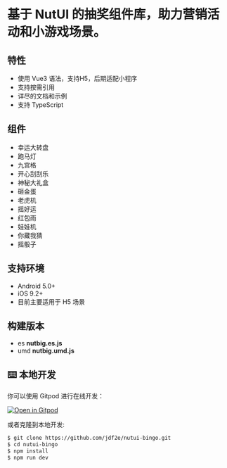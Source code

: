 # 基于 NutUI 的抽奖组件库，助力营销活动和小游戏场景。
## 特性

* 使用 Vue3 语法，支持H5，后期适配小程序
* 支持按需引用
* 详尽的文档和示例
* 支持 TypeScript

## 组件

* 幸运大转盘
* 跑马灯
* 九宫格
* 开心刮刮乐
* 神秘大礼盒
* 砸金蛋
* 老虎机
* 摇好运
* 红包雨
* 娃娃机
* 你藏我猜
* 摇骰子

## 支持环境

* Android 5.0+
* iOS 9.2+
* 目前主要适用于 H5 场景

## 构建版本

* es **nutbig.es.js**
* umd **nutbig.umd.js**

## ⌨️ 本地开发

你可以使用 Gitpod 进行在线开发：

[![Open in Gitpod](https://gitpod.io/button/open-in-gitpod.svg)](https://gitpod.io/#https://github.com/jdf2e/nutui-bingo.git)

或者克隆到本地开发:

```bash
$ git clone https://github.com/jdf2e/nutui-bingo.git
$ cd nutui-bingo
$ npm install
$ npm run dev
```

